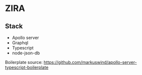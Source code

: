 # ZIRA

## Stack

- Apollo server
- Graphql
- Typescript
- node-json-db
  
Boilerplate source: <https://github.com/markuswind/apollo-server-typescript-boilerplate>
